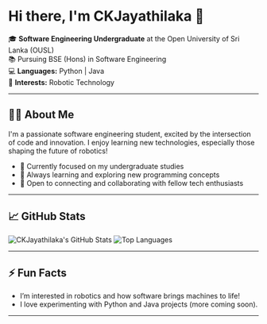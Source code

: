 # Hi there, I'm CKJayathilaka 👋

🎓 **Software Engineering Undergraduate** at the Open University of Sri Lanka (OUSL)  
📚 Pursuing BSE (Hons) in Software Engineering  
💻 **Languages:** Python | Java  
🤖 **Interests:** Robotic Technology

---

## 👨‍💻 About Me

I'm a passionate software engineering student, excited by the intersection of code and innovation. I enjoy learning new technologies, especially those shaping the future of robotics!

- 🔭 Currently focused on my undergraduate studies
- 🌱 Always learning and exploring new programming concepts
- 🤝 Open to connecting and collaborating with fellow tech enthusiasts

---

## 📈 GitHub Stats

![CKJayathilaka's GitHub Stats](https://github-readme-stats.vercel.app/api?username=CKJayathilaka&show_icons=true&theme=radical)
![Top Languages](https://github-readme-stats.vercel.app/api/top-langs/?username=CKJayathilaka&layout=compact&theme=radical)

---

## ⚡ Fun Facts

- I’m interested in robotics and how software brings machines to life!
- I love experimenting with Python and Java projects (more coming soon).

---

<!--
**CKJayathilaka/CKJayathilaka** is a ✨ special ✨ repository because its README.md (this file) appears on your GitHub profile.
-->
